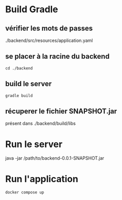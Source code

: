 # Build Gradle
## vérifier les mots de passes
./backend/src/resources/application.yaml

## se placer à la racine du backend
```cd ./backend```

## build le server
```gradle build```
## récuperer le fichier SNAPSHOT.jar
présent dans ./backend/build/libs

# Run le server
java -jar /path/to/backend-0.0.1-SNAPSHOT.jar


# Run l'application
```docker compose up```
